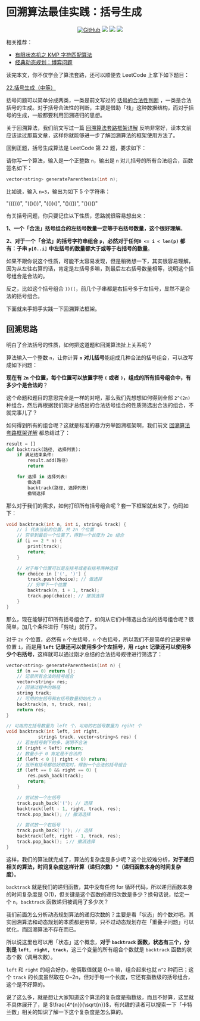 # 回溯算法最佳实践：括号生成

<p align='center'>
<a href="https://github.com/labuladong/fucking-algorithm" target="view_window"><img alt="GitHub" src="https://img.shields.io/github/stars/labuladong/fucking-algorithm?label=Stars&style=flat-square&logo=GitHub"></a>
<a href="https://www.zhihu.com/people/labuladong"><img src="https://img.shields.io/badge/%E7%9F%A5%E4%B9%8E-@labuladong-000000.svg?style=flat-square&logo=Zhihu"></a>
<a href="https://i.loli.net/2020/10/10/MhRTyUKfXZOlQYN.jpg"><img src="https://img.shields.io/badge/公众号-@labuladong-000000.svg?style=flat-square&logo=WeChat"></a>
<a href="https://space.bilibili.com/14089380"><img src="https://img.shields.io/badge/B站-@labuladong-000000.svg?style=flat-square&logo=Bilibili"></a>
</p>

相关推荐：

- [有限状态机之 KMP 字符匹配算法](https://labuladong.gitbook.io/algo/dong-tai-gui-hua-xi-lie/1.5-qi-ta-jing-dian-wen-ti/dong-tai-gui-hua-zhi-kmp-zi-fu-pi-pei-suan-fa)
- [经典动态规划：博弈问题](https://labuladong.gitbook.io/algo/dong-tai-gui-hua-xi-lie/1.5-qi-ta-jing-dian-wen-ti/dong-tai-gui-hua-zhi-bo-yi-wen-ti)

读完本文，你不仅学会了算法套路，还可以顺便去 LeetCode 上拿下如下题目：

[22.括号生成（中等）](https://leetcode-cn.com/problems/generate-parentheses)

括号问题可以简单分成两类，一类是前文写过的 [括号的合法性判断](https://labuladong.gitbook.io/algo/gao-pin-mian-shi-xi-lie/4.2-qi-ta-jing-dian-wen-ti/he-fa-kuo-hao-pan-ding) ，一类是合法括号的生成。对于括号合法性的判断，主要是借助「栈」这种数据结构，而对于括号的生成，一般都要利用回溯递归的思想。

关于回溯算法，我们前文写过一篇 [回溯算法套路框架详解](https://labuladong.gitbook.io/algo/suan-fa-si-wei-xi-lie/3.1-hui-su-suan-fa-dfs-suan-fa-pian/hui-su-suan-fa-xiang-jie-xiu-ding-ban) 反响非常好，读本文前应该读过那篇文章，这样你就能够进一步了解回溯算法的框架使用方法了。

回到正题，括号生成算法是 LeetCode 第 22 题，要求如下：

请你写一个算法，输入是一个正整数 `n`，输出是 `n` 对儿括号的所有合法组合，函数签名如下：

```cpp
vector<string> generateParenthesis(int n);
```

比如说，输入 `n=3`，输出为如下 5 个字符串：

"((()))", "(()())", "(())()", "()(())", "()()()"

有关括号问题，你只要记住以下性质，思路就很容易想出来：

**1、一个「合法」括号组合的左括号数量一定等于右括号数量，这个很好理解**。

**2、对于一个「合法」的括号字符串组合** **`p`，必然对于任何`0 <= i < len(p)`** **都有：子串** **`p[0..i]`** **中左括号的数量都大于或等于右括号的数量**。

如果不跟你说这个性质，可能不太容易发现，但是稍微想一下，其实很容易理解，因为从左往右算的话，肯定是左括号多嘛，到最后左右括号数量相等，说明这个括号组合是合法的。

反之，比如这个括号组合 `))((`，前几个子串都是右括号多于左括号，显然不是合法的括号组合。

下面就来手把手实践一下回溯算法框架。

## **回溯思路**

明白了合法括号的性质，如何把这道题和回溯算法扯上关系呢？

算法输入一个整数 `n`，让你计算 **`n`** **对儿括号**能组成几种合法的括号组合，可以改写成如下问题：

**现在有** **`2n`** **个位置，每个位置可以放置字符** **`(`** **或者** **`)`，组成的所有括号组合中，有多少个是合法的**？

这个命题和题目的意思完全是一样的对吧，那么我们先想想如何得到全部 `2^(2n)` 种组合，然后再根据我们刚才总结出的合法括号组合的性质筛选出合法的组合，不就完事儿了？

如何得到所有的组合呢？这就是标准的暴力穷举回溯框架啊，我们前文 [回溯算法套路框架详解](https://labuladong.gitbook.io/algo/suan-fa-si-wei-xi-lie/3.1-hui-su-suan-fa-dfs-suan-fa-pian/hui-su-suan-fa-xiang-jie-xiu-ding-ban) 都总结过了：

```python
result = []
def backtrack(路径, 选择列表):
    if 满足结束条件:
        result.add(路径)
        return

    for 选择 in 选择列表:
        做选择
        backtrack(路径, 选择列表)
        撤销选择
```

那么对于我们的需求，如何打印所有括号组合呢？套一下框架就出来了，伪码如下：

```cpp
void backtrack(int n, int i, string& track) {
    // i 代表当前的位置，共 2n 个位置
    // 穷举到最后一个位置了，得到一个长度为 2n 组合
    if (i == 2 * n) {
        print(track);
        return;
    }

    // 对于每个位置可以是左括号或者右括号两种选择
    for choice in ['(', ')'] {
        track.push(choice); // 做选择
        // 穷举下一个位置
        backtrack(n, i + 1, track);
        track.pop(choice); // 撤销选择
    }
}
```

那么，现在能够打印所有括号组合了，如何从它们中筛选出合法的括号组合呢？很简单，加几个条件进行「剪枝」就行了。

对于 `2n` 个位置，必然有 `n` 个左括号，`n` 个右括号，所以我们不是简单的记录穷举位置 `i`，而是**用** **`left`** **记录还可以使用多少个左括号，用** **`right`** **记录还可以使用多少个右括号**，这样就可以通过刚才总结的合法括号规律进行筛选了：

```cpp
vector<string> generateParenthesis(int n) {
    if (n == 0) return {};
    // 记录所有合法的括号组合
    vector<string> res;
    // 回溯过程中的路径
    string track;
    // 可用的左括号和右括号数量初始化为 n
    backtrack(n, n, track, res);
    return res;
}

// 可用的左括号数量为 left 个，可用的右括号数量为 rgiht 个
void backtrack(int left, int right, 
            string& track, vector<string>& res) {
    // 若左括号剩下的多，说明不合法
    if (right < left) return;
    // 数量小于 0 肯定是不合法的
    if (left < 0 || right < 0) return;
    // 当所有括号都恰好用完时，得到一个合法的括号组合
    if (left == 0 && right == 0) {
        res.push_back(track);
        return;
    }

    // 尝试放一个左括号
    track.push_back('('); // 选择
    backtrack(left - 1, right, track, res);
    track.pop_back(); // 撤消选择

    // 尝试放一个右括号
    track.push_back(')'); // 选择
    backtrack(left, right - 1, track, res);
    track.pop_back(); ；// 撤消选择
}
```

这样，我们的算法就完成了，算法的复杂度是多少呢？这个比较难分析，**对于递归相关的算法，时间复杂度这样计算（递归次数）\*（递归函数本身的时间复杂度）**。

`backtrack` 就是我们的递归函数，其中没有任何 for 循环代码，所以递归函数本身的时间复杂度是 O(1)，但关键是这个函数的递归次数是多少？换句话说，给定一个 `n`，`backtrack` 函数递归被调用了多少次？

我们前面怎么分析动态规划算法的递归次数的？主要是看「状态」的个数对吧。其实回溯算法和动态规划的本质都是穷举，只不过动态规划存在「重叠子问题」可以优化，而回溯算法不存在而已。

所以说这里也可以用「状态」这个概念，**对于** **`backtrack`** **函数，状态有三个，分别是** **`left, right, track`**，这三个变量的所有组合个数就是 `backtrack` 函数的状态个数（调用次数）。

`left` 和 `right` 的组合好办，他俩取值就是 0~n 嘛，组合起来也就 `n^2` 种而已；这个 `track` 的长度虽然取在 0~2n，但对于每一个长度，它还有指数级的括号组合，这个是不好算的。

说了这么多，就是想让大家知道这个算法的复杂度是指数级，而且不好算，这里就不具体展开了，是 $\frac{4^{n}}{\sqrt{n}}$，有兴趣的读者可以搜索一下「卡特兰数」相关的知识了解一下这个复杂度是怎么算的。